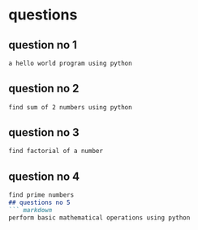 # questions
## question no 1
```markdown
a hello world program using python
```
## question no 2
```markdown
find sum of 2 numbers using python
```
## question no 3
```markdown
find factorial of a number
```
## question no 4
```markdown
find prime numbers
## questions no 5
``` markdown
perform basic mathematical operations using python
```
